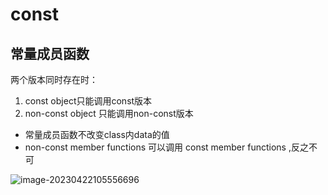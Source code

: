# const

## 常量成员函数

两个版本同时存在时：

1. const object只能调用const版本
2. non-const object 只能调用non-const版本



- 常量成员函数不改变class内data的值
- non-const  member functions 可以调用 const member functions  ,反之不可

![image-20230422105556696](/home/ly/.config/Typora/typora-user-images/image-20230422105556696.png)